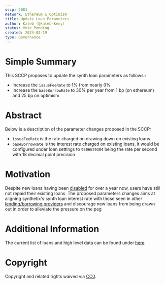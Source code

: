 ```yaml
---
sccp: 2081
network: Ethereum & Optimism
title: Update Loan Parameters
author: Kaleb (@kaleb-keny)
status: Vote_Pending
created: 2024-02-19
type: Governance
---
```


# Simple Summary

This SCCP proposes to update the synth loan parameters as follows::
- Increase the `issueFeeRate` to 1% from nearly 0%
- Increase the `baseBorrowRate` to 30% per year from 1 bp (on ethereum) and 25 bp on optimism

# Abstract

Below is a description of the parameter changes proposed in the SCCP:
- `issueFeeRate` is the rate charged on drawing down on existing loans
- `baseBorrowRate` is the interest rate charged on existing loans, it would be configured under loan settings to `9506629384` being the rate per second with 18 decimal point precision

# Motivation

Despite new loans having been [disabled](https://sips.synthetix.io/sccp/sccp-273/) for over a year now, users have still not repaid their existing loans. The proposed parameters changes aims at aligning synthetix's synth loan interest rate with those seen in other [lending/borrowing providers](https://app.aave.com/reserve-overview/?underlyingAsset=0x8c6f28f2f1a3c87f0f938b96d27520d9751ec8d9&marketName=proto_optimism_v3) and discourage new loans from being drawn out in order to alleviate the pressure on the peg

# Additional Information

The current list of loans and high level data can be found under [here](https://docs.google.com/spreadsheets/d/1BGfIJYuE2RZEybyrHGlmOJlMRpfN31H9k83yq61VHwo/edit?usp=sharing)


# Copyright

Copyright and related rights waived via [CC0](https://creativecommons.org/publicdomain/zero/1.0/).



